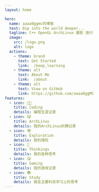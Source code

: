 ```yaml
---
layout: home

hero:
  name: aaaa0ggmc的博客
  text: Dip into the world deeper...
  tagline: C++ OpenGL ArchLinux 摄影 旅行
  image:
    src: /logo.png
    alt: logo
  actions:
    - theme: brand
      text: Get Started
      link:  /keep_learning
    - theme: alt
      text: About Me
      link:  /about
    - theme: alt
      text: View on GitHub
      link: https://github.com/aaaa0ggMC
features:
  - icon: 🧑‍💻
    title: Coding
    details: 编程生涯记录
  - icon: 🙀
    title: ArchLinux
    details: 我的ArchLinux折腾记录
  - icon: 😎
    title: Exploration
    details: 我的探险
  - icon: 🤔
    title: Thinkings
    details: 我的各种思考
  - icon: 😋
    title: Gaming
    details: 我的游戏记录
  - icon: 📚
    title: Study
    details: 我在主要科目学习上的思考
---
```


<style>
:root {
  --vp-home-hero-name-color: transparent;
  --vp-home-hero-name-background: -webkit-linear-gradient(120deg, orange 30%, red);

  --vp-home-hero-image-background-image: linear-gradient(-45deg, orange 70%, yellow 30%);
  --vp-home-hero-image-filter: blur(44px);
}

@media (min-width: 640px) {
  :root {
    --vp-home-hero-image-filter: blur(56px);
  }
}

@media (min-width: 960px) {
  :root {
    --vp-home-hero-image-filter: blur(68px);
  }
}
</style>
